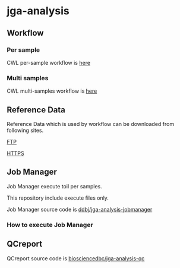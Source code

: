 # jga-analysis

## Workflow

### Per sample

CWL per-sample workflow is [here](./per-sample/)

### Multi samples

CWL multi-samples workflow is [here](./multi-samples/)

## Reference Data

Reference Data which is used by workflow can be downloaded from following sites.

[FTP](ftp://ftp.ddbj.nig.ac.jp/ddbjshare-pg/jga-analysis/)

[HTTPS](https://ddbj.nig.ac.jp/public/ddbjshare-pg/jga-analysis/)

## Job Manager

Job Manager execute toil per samples.

This repository include execute files only.

Job Manager source code is [ddbj/jga-analysis-jobmanager](https://github.com/ddbj/jga-analysis-jobmanager/)

### How to execute Job Manager

## QCreport

QCreport source code is [biosciencedbc/jga-analysis-qc](https://github.com/ddbj/jga-analysis-qc)
